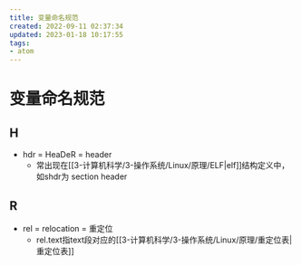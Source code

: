 ```yaml
---
title: 变量命名规范
created: 2022-09-11 02:37:34
updated: 2023-01-18 10:17:55
tags: 
- atom
---
```


# 变量命名规范

## H

- hdr = HeaDeR = header
	- 常出现在[[3-计算机科学/3-操作系统/Linux/原理/ELF|elf]]结构定义中，如shdr为 section header

## R

- rel = relocation = 重定位
	- rel.text指text段对应的[[3-计算机科学/3-操作系统/Linux/原理/重定位表|重定位表]]
